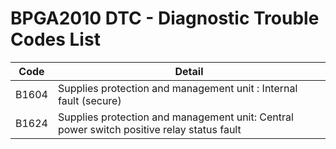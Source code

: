 # BPGA2010 DTC - Diagnostic Trouble Codes List

| Code | Detail |
| - | - |
| B1604 | Supplies protection and management unit : Internal fault (secure) |
| B1624 | Supplies protection and management unit: Central power switch positive relay status fault |

